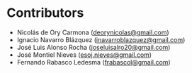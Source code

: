 # Contributors

- Nicolás de Ory Carmona (deorynicolas@gmail.com)
- Ignacio Navarro Blázquez (inavarroblazquez@gmail.com)
- José Luis Alonso Rocha (joseluisalro20@gmail.com)
- José Montiel Nieves (esoj.nieves@gmail.com)
- Fernando Rabasco Ledesma (frabascol@gmail.com)
